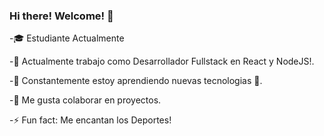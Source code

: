 ### Hi there! Welcome! 👋

-🎓 Estudiante Actualmente

-🔭 Actualmente trabajo como Desarrollador Fullstack en React y NodeJS!.

-🌱 Constantemente estoy aprendiendo nuevas tecnologias 🤣.

-👯 Me gusta colaborar en proyectos.

-⚡ Fun fact: Me encantan los Deportes!
